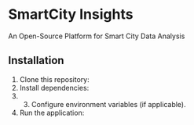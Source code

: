 # SmartCity Insights
An Open-Source Platform for Smart City Data Analysis

## Installation
1. Clone this repository:
2. Install dependencies:
3. 3. Configure environment variables (if applicable).
4. Run the application:
